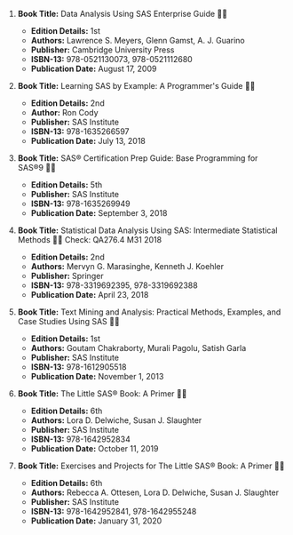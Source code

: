 1. **Book Title:** Data Analysis Using SAS Enterprise Guide 📒🔐
   - **Edition Details:** 1st
   - **Authors:** Lawrence S. Meyers, Glenn Gamst, A. J. Guarino
   - **Publisher:** Cambridge University Press
   - **ISBN-13:** 978-0521130073, 978-0521112680
   - **Publication Date:** August 17, 2009

2. **Book Title:** Learning SAS by Example: A Programmer's Guide 📒🔐
   - **Edition Details:** 2nd
   - **Author:** Ron Cody
   - **Publisher:** SAS Institute
   - **ISBN-13:** 978-1635266597
   - **Publication Date:** July 13, 2018

3. **Book Title:** SAS® Certification Prep Guide: Base Programming for SAS®9 📒🔐
   - **Edition Details:** 5th
   - **Publisher:** SAS Institute
   - **ISBN-13:** 978-1635269949
   - **Publication Date:** September 3, 2018

4. **Book Title:** Statistical Data Analysis Using SAS: Intermediate Statistical Methods 📒🔐 Check: QA276.4 M31 2018
   - **Edition Details:** 2nd
   - **Authors:** Mervyn G. Marasinghe, Kenneth J. Koehler
   - **Publisher:** Springer
   - **ISBN-13:** 978-3319692395, 978-3319692388
   - **Publication Date:** April 23, 2018

5. **Book Title:** Text Mining and Analysis: Practical Methods, Examples, and Case Studies Using SAS 📒🔐
   - **Edition Details:** 1st
   - **Authors:** Goutam Chakraborty, Murali Pagolu, Satish Garla
   - **Publisher:** SAS Institute
   - **ISBN-13:** 978-1612905518
   - **Publication Date:** November 1, 2013

6. **Book Title:** The Little SAS® Book: A Primer 📒🔐
   - **Edition Details:** 6th
   - **Authors:** Lora D. Delwiche, Susan J. Slaughter
   - **Publisher:** SAS Institute
   - **ISBN-13:** 978-1642952834
   - **Publication Date:** October 11, 2019

7. **Book Title:** Exercises and Projects for The Little SAS® Book: A Primer 📒🔐
   - **Edition Details:** 6th
   - **Authors:** Rebecca A. Ottesen, Lora D. Delwiche, Susan J. Slaughter
   - **Publisher:** SAS Institute
   - **ISBN-13:** 978-1642952841, 978-1642955248
   - **Publication Date:** January 31, 2020
